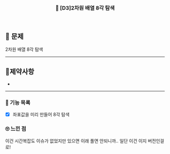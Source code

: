 <h3 align="center"> 
    📢 [D3]2차원 배열 8각 탐색
        </h3>

<br>

## 🚀 문제

2차원 배열 8각 탐색

---

## 🚦제약사항

-

---

### 📜 기능 목록

- [x] 좌표값을 미리 만들어 8각 탐색

### 🙄 느낀 점

이건 시간복잡도 이슈가 없었지만 있으면 이래 풀면 안되니까.. 일단 이건 이지 버전인걸로!